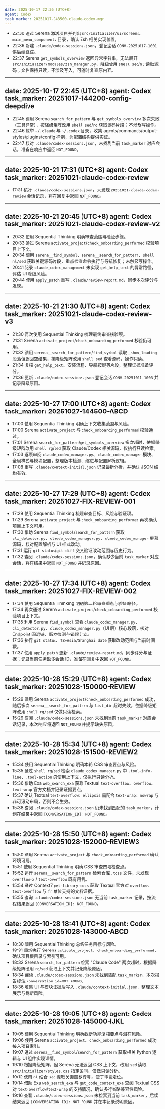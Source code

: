 ```yaml
---
date: 2025-10-17 22:36 (UTC+8)
agent: Codex
task_marker: 20251017-143500-claude-codex-mgr
---
```


- 22:36 通过 Serena 激活项目并列出 `src/initializer/ui/screens`、`main_menu_components` 目录，确认 Zsh 相关实现位置。
- 22:36 新建 `.claude/codex-sessions.json`，登记会话 `CONV-20251017-1001` 供后续跟踪。
- 22:37 Serena `get_symbols_overview` 返回异常字符串，无法展开 `src/initializer/modules/zsh_manager.py`，降级使用 `shell sed`/`nl` 读取源码；文件保持只读，不涉及写入，可随时复查原内容。

---
date: 2025-10-17 22:45 (UTC+8)
agent: Codex
task_marker: 20251017-144200-config-deepdive
---

- 22:45 调用 Serena `search_for_pattern` 与 `get_symbols_overview` 多次失败（工具异常），按降级矩阵改用 `shell sed`/`rg` 获取源码片段；不涉及写操作。
- 22:46 枚举 `~/.claude` 与 `~/.codex` 目录，收集 agents/commands/output-styles/plugins/config 样例，为配置结构提供实证。
- 22:47 核对 `.claude/codex-sessions.json`，未找到当前 `task_marker` 对应会话，准备在响应中返回 `NOT_FOUND`。

---
date: 2025-10-21 17:31 (UTC+8)
agent: Codex
task_marker: 20251021-claude-codex-review
---

- 17:31 核对 `.claude/codex-sessions.json`，未发现 `20251021-claude-codex-review` 会话记录，将在回复中返回 `NOT_FOUND`。

---
date: 2025-10-21 20:45 (UTC+8)
agent: Codex
task_marker: 20251021-claude-codex-review-v2
---

- 20:32 使用 Sequential Thinking 明确审查范围与验证步骤。
- 20:33 通过 Serena `activate_project`/`check_onboarding_performed` 校验项目上下文。
- 20:34 调用 `serena__find_symbol`、`serena__search_for_pattern`、`shell nl/sed` 获取关键源码片段，重点检查命令执行与导航修复；未触及写操作。
- 20:41 记录 `claude_codex_management` 未实现 `get_help_text` 的异常路径，评估 UI 降级风险。
- 20:44 使用 `apply_patch` 重写 `.claude/review-report.md`，同步本次评分与发现。

---
date: 2025-10-21 21:30 (UTC+8)
agent: Codex
task_marker: 20251021-claude-codex-review-v3
---

- 21:30 再次使用 Sequential Thinking 梳理最终审查核验项。
- 21:31 Serena `activate_project`/`check_onboarding_performed` 校验仍可用。
- 21:32 调用 `serena__search_for_pattern`/`find_symbol` 读取 `_show_loading` 段落但返回空结果，按降级矩阵改用 `shell sed` 查看源码，操作只读。
- 21:34 复核 `get_help_text`、安装流程、导航按键等片段，整理证据准备评分。
- 21:36 更新 `.claude/codex-sessions.json` 登记会话 `CONV-20251021-1003` 并记录降级原因。

---
date: 2025-10-27 17:00 (UTC+8)
agent: Codex
task_marker: 20251027-144500-ABCD
---

- 17:00 使用 Sequential Thinking 明确上下文收集范围与风险。
- 17:00 Serena `activate_project` 与 `check_onboarding_performed` 校验通过。
- 17:01 Serena `search_for_pattern`/`get_symbols_overview` 多次超时，依据降级矩阵改用 `shell rg`/`sed` 获取 Claude/Codex 相关源码，仅执行只读检索。
- 17:03 逐项审阅 `claude_codex_manager.py`、`claude_codex_manager` 模块、全局样式与模块配置，整理版本检测、缩进与配置解析逻辑。
- 17:08 重写 `.claude/context-initial.json` 记录最新分析，并确认 JSON 结构有效。

---
date: 2025-10-27 17:29 (UTC+8)
agent: Codex
task_marker: 20251027-FIX-REVIEW-001
---

- 17:29 使用 Sequential Thinking 梳理审查目标、风险与验证项。
- 17:29 Serena `activate_project` 与 `check_onboarding_performed` 再次确认项目上下文可用。
- 17:30 借助 Serena `find_symbol`/`search_for_pattern` 获取 `cli_detector.py`、`claude_codex_manager.py`、`claude_codex_manager` 屏幕源码，核对配置解析与 UI 样式改动。
- 17:31 运行 `git status`/`git diff` 交叉验证改动范围与历史行为。
- 17:32 查阅 `.claude/codex-sessions.json`，确认缺少当前 `task_marker` 对应会话，将在结果中返回 `NOT_FOUND` 并记录原因。

---
date: 2025-10-27 17:34 (UTC+8)
agent: Codex
task_marker: 20251027-FIX-REVIEW-002
---

- 17:34 使用 Sequential Thinking 明确第二轮审查重点与验证路径。
- 17:34 再次通过 Serena `activate_project`/`check_onboarding_performed` 校验项目上下文。
- 17:35 利用 Serena `find_symbol` 查看 `claude_codex_manager.py`、`cli_detector.py`、`claude_codex_manager.py`（UI 层）核心段落，核对 Endpoint 回退链、版本检测与错误分支。
- 17:36 执行 `git status`、`TZ=Asia/Shanghai date` 获取改动范围与当前时间戳。
- 17:37 使用 `apply_patch` 更新 `.claude/review-report.md`，同步评分与证据；记录当前任务缺少会话 ID，准备在回复中返回 `NOT_FOUND`。

---
date: 2025-10-28 15:29 (UTC+8)
agent: Codex
task_marker: 20251028-150000-REVIEW
---

- 15:29 调用 Serena `activate_project`/`check_onboarding_performed` 成功，随后多次 `serena__search_for_pattern` 与 `list_dir` 超时失效，依据降级矩阵改用 `shell rg/sed` 仅做只读检索。
- 15:29 查阅 `.claude/codex-sessions.json` 未找到当前 `task_marker` 对应会话记录，本次响应将返回 `NOT_FOUND` 并提示缺失原因。

---
date: 2025-10-28 15:34 (UTC+8)
agent: Codex
task_marker: 20251028-151500-REVIEW2
---

- 15:34 使用 Sequential Thinking 明确本轮 CSS 审查要点与风险。
- 15:35 通过 `shell rg`/`sed` 检索 `claude_codex_manager.py` 中 `.tool-info-line`、`.tool-action` 的使用上下文，仅执行只读分析。
- 15:36 借助 Exa `web_search_exa` 获取 Textual `text-overflow`、`overflow`、`text-wrap` 官方文档并记录证据要点。
- 15:37 确认 Textual `text-overflow: ellipsis` 需配合 `text-wrap: nowrap` 与非可滚动布局，否则不会生效。
- 15:38 查阅 `.claude/codex-sessions.json` 仍未找到匹配的 `task_marker`，计划在结果中返回 `[CONVERSATION_ID]: NOT_FOUND`。

---
date: 2025-10-28 15:50 (UTC+8)
agent: Codex
task_marker: 20251028-152000-REVIEW3
---

- 15:50 调用 Serena `activate_project` 与 `check_onboarding_performed` 确认环境可用。
- 15:51 使用 Sequential Thinking 明确 CSS 审查四项检查点。
- 15:52 运行 `serena__search_for_pattern` 检索仓库 `.tcss` 文件，未发现 `overflow-x` / `text-overflow` 既有用例。
- 15:54 通过 Context7 `get-library-docs` 获取 Textual 官方对 `overflow`、`text-overflow` 与 `fr` 单位支持的文档证据。
- 15:55 查询 `.claude/codex-sessions.json` 无当前 `task_marker` 记录，按流程结果返回 `[CONVERSATION_ID]: NOT_FOUND`。
---
date: 2025-10-28 18:41 (UTC+8)
agent: Codex
task_marker: 20251028-143000-ABCD
---

- 18:30 调用 Sequential Thinking 总结任务目标与风险。
- 18:31 重新执行 Serena `activate_project`、`check_onboarding_performed`，确认项目根目录与索引可用。
- 18:32 Serena `search_for_pattern` 检索 "Claude Code" 两次超时，根据降级矩阵改用 `rg`/`sed` 获取上下文并记录降级原因。
- 18:34 阅读 `.claude/codex-sessions.json` 未找到匹配 `task_marker`，本次报告标注 `conversation_id=NOT_FOUND`。
- 18:36 收集 UI 与模块证据后写入 `.claude/context-initial.json`，整理文本展示与截断风险。

---
date: 2025-10-28 19:05 (UTC+8)
agent: Codex
task_marker: 20251028-145000-IJKL
---

- 19:05 调用 Sequential Thinking 明确截断功能复核要点与潜在风险。
- 19:06 使用 Serena `activate_project`、`check_onboarding_performed` 成功接入项目索引。
- 19:07 通过 `serena__find_symbol`/`search_for_pattern` 获取相关 Python 逻辑与 UI 组件实现详情。
- 19:10 根据降级矩阵，因 Serena 无法返回 CSS 上下文，改用 `sed` 读取 `src/initializer/styles.css` 指定区间，仅做只读分析。
- 19:12 使用 `nl` 结合 `sed` 提取关键函数行号，便于审查定位。
- 19:14 借助 Exa `web_search_exa` 与 `get_code_context_exa` 查阅 Textual CSS 对 `text-overflow`/`text-wrap` 的支持情况，确认多行省略兼容性风险。
- 19:16 查看 `.claude/codex-sessions.json` 未检索到当前 `task_marker`，后续结果返回 `[CONVERSATION_ID]: NOT_FOUND` 并在本记录说明原因。

